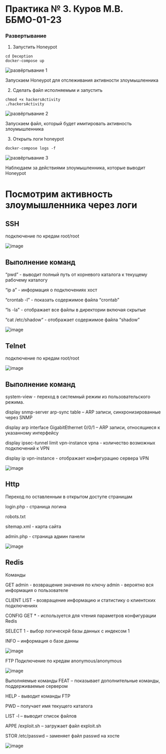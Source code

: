 # Практика № 3. Куров М.В. ББМО-01-23

### Развертывание

1. Запустить Honeypot

```
cd Deception
docker-compose up
```

![развёртывание 1](https://github.com/106maksim/ZIS/assets/71127999/a78c2ab0-8d77-483a-867d-3bb583d43457)

Запускаем Honeypot для отслеживания активности злоумышленника

2. Сделать файл исполняемым и запустить

```
chmod +x hackersActivity
./hackersActivity
```

![развёртывание 2](https://github.com/106maksim/ZIS/assets/71127999/5effb143-0d9c-4ea8-90a4-a266d81dbdf5)

Запускаем файл, который будет имитировать активность злоумышленника

3. Открыть логи honeypot

```
docker-compose logs -f
```

![развёртывание 3](https://github.com/106maksim/ZIS/assets/71127999/3575277f-9338-4c3e-89aa-eacadb4bf844)

Наблюдаем за действиями злоумышленника, которые выводит Honeypot

# Посмотрим активность злоумышленника через логи 
## SSH
подключение по кредам root/root

![image](https://github.com/106maksim/ZIS/assets/71127999/06094b34-d97e-4fa9-884c-12974ba2992c)

## Выполнение команд
“pwd” - выводит полный путь от корневого каталога к текущему рабочему каталогу

“ip a” - информация о подключениях хост

“crontab -l” - показать содержимое файла “crontab”

“ls -la” - отображает все файлы в директории включая скрытые

“cat /etc/shadow“ - отображает содержимое файла “shadow”

![image](https://github.com/106maksim/ZIS/assets/71127999/71a67539-9e2e-4a72-b11e-4634594af694)

## Telnet
подключение по кредам root/root

![image](https://github.com/106maksim/ZIS/assets/71127999/0a6ba81c-d455-4981-bb71-59e4ac9b159d)

## Выполнение команд
system-view - переход в системный режим из пользовательского режима.

display snmp-server arp-sync table – ARP записи, синхронизированные через SNMP

display arp interface GigabitEthernet 0/0/1 – ARP записи, относящиеся к указанному интерфейсу

display ipsec-tunnel limit vpn-instance vpna - количество возможных подключений к VPN

display ip vpn-instance - отображает конфигурацию сервера VPN

![image](https://github.com/106maksim/ZIS/assets/71127999/f697290a-d88e-4e8b-b94e-b33a56dacedc)

## Http
Переход по оставленным в открытом доступе страницам

login.php - страница логина

robots.txt

sitemap.xml - карта сайта

admin.php - страница админ панели

![image](https://github.com/106maksim/ZIS/assets/71127999/b639d8fa-48f8-47cd-a37b-1d3ac4647dc1)

## Redis
Команды

GET admin - возвращение значения по ключу admin - вероятно вся информация о пользователе

CLIENT LIST - возвращение информацию и статистику о клиентских подключениях

CONFIG GET * - используется для чтения параметров конфигурации Redis

SELECT 1 - выбор логическрй базы данных с индексом 1

INFO – информация о базе данны

![image](https://github.com/106maksim/ZIS/assets/71127999/17e73aaa-de54-4cda-8e8d-968af69eea58)

FTP
Подключение по кредам anonymous/anonymous

![image](https://github.com/106maksim/ZIS/assets/71127999/00e86c37-b99b-438c-95d1-c1f0cbab1ac8)

Выполняемые команды
FEAT – показывает дополнительные команды, поддерживаемые сервером

HELP - выводит команды FTP

PWD – получает имя текущего каталога

LIST -l – выводит список файлов

APPE /exploit.sh – загружает файл exploit.sh

STOR /etc/passwd – заменяет файл passwd на хосте

![image](https://github.com/106maksim/ZIS/assets/71127999/c71616da-e736-44c1-9a0e-85c418a9534d)

